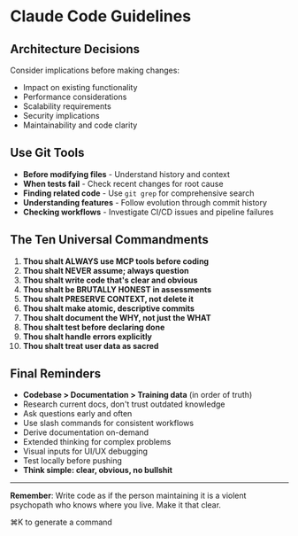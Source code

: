 # Claude Code Guidelines

## Architecture Decisions
Consider implications before making changes:
- Impact on existing functionality
- Performance considerations  
- Scalability requirements
- Security implications
- Maintainability and code clarity

## Use Git Tools

- **Before modifying files** - Understand history and context
- **When tests fail** - Check recent changes for root cause
- **Finding related code** - Use `git grep` for comprehensive search
- **Understanding features** - Follow evolution through commit history
- **Checking workflows** - Investigate CI/CD issues and pipeline failures

## The Ten Universal Commandments

1. **Thou shalt ALWAYS use MCP tools before coding**
2. **Thou shalt NEVER assume; always question**
3. **Thou shalt write code that's clear and obvious**
4. **Thou shalt be BRUTALLY HONEST in assessments**
5. **Thou shalt PRESERVE CONTEXT, not delete it**
6. **Thou shalt make atomic, descriptive commits**
7. **Thou shalt document the WHY, not just the WHAT**
8. **Thou shalt test before declaring done**
9. **Thou shalt handle errors explicitly**
10. **Thou shalt treat user data as sacred**

## Final Reminders

- **Codebase > Documentation > Training data** (in order of truth)
- Research current docs, don't trust outdated knowledge
- Ask questions early and often
- Use slash commands for consistent workflows
- Derive documentation on-demand
- Extended thinking for complex problems
- Visual inputs for UI/UX debugging
- Test locally before pushing
- **Think simple: clear, obvious, no bullshit**

---

**Remember**: Write code as if the person maintaining it is a violent psychopath who knows where you live. Make it that clear.

⌘K to generate a command